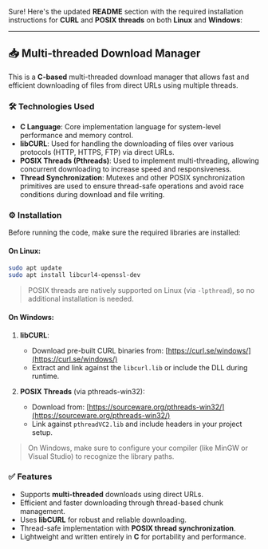 Sure! Here's the updated **README** section with the required installation instructions for **CURL** and **POSIX threads** on both **Linux** and **Windows**:

---

## 📥 Multi-threaded Download Manager

This is a **C-based** multi-threaded download manager that allows fast and efficient downloading of files from direct URLs using multiple threads.

### 🛠️ Technologies Used

* **C Language**: Core implementation language for system-level performance and memory control.
* **libCURL**: Used for handling the downloading of files over various protocols (HTTP, HTTPS, FTP) via direct URLs.
* **POSIX Threads (Pthreads)**: Used to implement multi-threading, allowing concurrent downloading to increase speed and responsiveness.
* **Thread Synchronization**: Mutexes and other POSIX synchronization primitives are used to ensure thread-safe operations and avoid race conditions during download and file writing.

### ⚙️ Installation

Before running the code, make sure the required libraries are installed:

#### On **Linux**:

```bash
sudo apt update
sudo apt install libcurl4-openssl-dev
```

> POSIX threads are natively supported on Linux (via `-lpthread`), so no additional installation is needed.

#### On **Windows**:

1. **libCURL**:

   * Download pre-built CURL binaries from: [https://curl.se/windows/](https://curl.se/windows/)
   * Extract and link against the `libcurl.lib` or include the DLL during runtime.

2. **POSIX Threads** (via pthreads-win32):

   * Download from: [https://sourceware.org/pthreads-win32/](https://sourceware.org/pthreads-win32/)
   * Link against `pthreadVC2.lib` and include headers in your project setup.

> On Windows, make sure to configure your compiler (like MinGW or Visual Studio) to recognize the library paths.

### ✅ Features

* Supports **multi-threaded** downloads using direct URLs.
* Efficient and faster downloading through thread-based chunk management.
* Uses **libCURL** for robust and reliable downloading.
* Thread-safe implementation with **POSIX thread synchronization**.
* Lightweight and written entirely in **C** for portability and performance.
